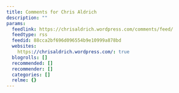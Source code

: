 ```yaml
---
title: Comments for Chris Aldrich
description: ""
params:
  feedlink: https://chrisaldrich.wordpress.com/comments/feed/
  feedtype: rss
  feedid: 88cca2bf696d096554b9e10999a878bd
  websites:
    https://chrisaldrich.wordpress.com/: true
  blogrolls: []
  recommended: []
  recommender: []
  categories: []
  relme: {}
---
```

